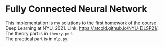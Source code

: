 # Fully Connected Neural Network
This implementation is my solutions to the first homework of the course Deep Learning at NYU, 2021. Link: https://atcold.github.io/NYU-DLSP21/.  
The theory part is in `theory.pdf`.  
The practical part is in `mlp.py`.
